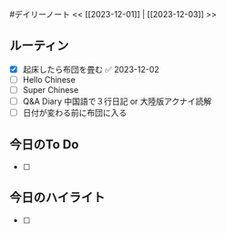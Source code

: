 #デイリーノート
<< [[2023-12-01]] | [[2023-12-03]] >>
## ルーティン
- [x] 起床したら布団を畳む ✅ 2023-12-02
- [ ] Hello Chinese
- [ ] Super Chinese
- [ ] Q&A Diary 中国語で３行日記 or 大陸版アクナイ読解
- [ ] 日付が変わる前に布団に入る
## 今日のTo Do
- [ ] 
## 今日のハイライト
- [ ] 
